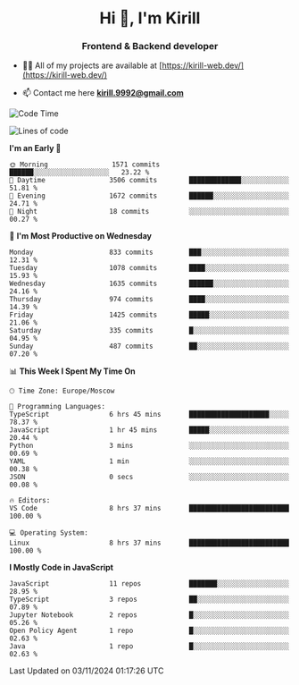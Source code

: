 <h1 align="center">Hi 👋, I'm Kirill</h1>
<h3 align="center">Frontend & Backend developer</h3>

- 👨‍💻 All of my projects are available at [https://kirill-web.dev/](https://kirill-web.dev/)

- 📫 Contact me here **kirill.9992@gmail.com**











<!--START_SECTION:waka-->
![Code Time](http://img.shields.io/badge/Code%20Time-2%2C024%20hrs%203%20mins-blue)

![Lines of code](https://img.shields.io/badge/From%20Hello%20World%20I%27ve%20Written-4.9%20million%20lines%20of%20code-blue)

**I'm an Early 🐤** 

```text
🌞 Morning                1571 commits        ██████░░░░░░░░░░░░░░░░░░░   23.22 % 
🌆 Daytime                3506 commits        █████████████░░░░░░░░░░░░   51.81 % 
🌃 Evening                1672 commits        ██████░░░░░░░░░░░░░░░░░░░   24.71 % 
🌙 Night                  18 commits          ░░░░░░░░░░░░░░░░░░░░░░░░░   00.27 % 
```
📅 **I'm Most Productive on Wednesday** 

```text
Monday                   833 commits         ███░░░░░░░░░░░░░░░░░░░░░░   12.31 % 
Tuesday                  1078 commits        ████░░░░░░░░░░░░░░░░░░░░░   15.93 % 
Wednesday                1635 commits        ██████░░░░░░░░░░░░░░░░░░░   24.16 % 
Thursday                 974 commits         ████░░░░░░░░░░░░░░░░░░░░░   14.39 % 
Friday                   1425 commits        █████░░░░░░░░░░░░░░░░░░░░   21.06 % 
Saturday                 335 commits         █░░░░░░░░░░░░░░░░░░░░░░░░   04.95 % 
Sunday                   487 commits         ██░░░░░░░░░░░░░░░░░░░░░░░   07.20 % 
```


📊 **This Week I Spent My Time On** 

```text
🕑︎ Time Zone: Europe/Moscow

💬 Programming Languages: 
TypeScript               6 hrs 45 mins       ████████████████████░░░░░   78.37 % 
JavaScript               1 hr 45 mins        █████░░░░░░░░░░░░░░░░░░░░   20.44 % 
Python                   3 mins              ░░░░░░░░░░░░░░░░░░░░░░░░░   00.69 % 
YAML                     1 min               ░░░░░░░░░░░░░░░░░░░░░░░░░   00.38 % 
JSON                     0 secs              ░░░░░░░░░░░░░░░░░░░░░░░░░   00.08 % 

🔥 Editors: 
VS Code                  8 hrs 37 mins       █████████████████████████   100.00 % 

💻 Operating System: 
Linux                    8 hrs 37 mins       █████████████████████████   100.00 % 
```

**I Mostly Code in JavaScript** 

```text
JavaScript               11 repos            ███████░░░░░░░░░░░░░░░░░░   28.95 % 
TypeScript               3 repos             ██░░░░░░░░░░░░░░░░░░░░░░░   07.89 % 
Jupyter Notebook         2 repos             █░░░░░░░░░░░░░░░░░░░░░░░░   05.26 % 
Open Policy Agent        1 repo              █░░░░░░░░░░░░░░░░░░░░░░░░   02.63 % 
Java                     1 repo              █░░░░░░░░░░░░░░░░░░░░░░░░   02.63 % 
```




 Last Updated on 03/11/2024 01:17:26 UTC
<!--END_SECTION:waka-->
